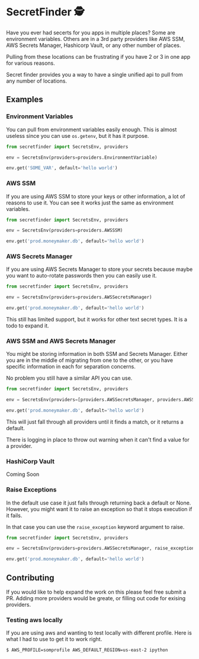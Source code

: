 # SecretFinder 🕵️

Have you ever had secerts for you apps in multiple places? Some are environment variables. Others are in a 3rd party providers like AWS SSM, AWS Secrets Manager, Hashicorp Vault, or any other number of places.  

Pulling from these locations can be frustrating if you have 2 or 3 in one app for various reasons.

Secret finder provides you a way to have a single unified api to pull from any number of locations.


## Examples

### Environment Variables
You can pull from environment variables easily enough. This is almost useless since you can use `os.getenv`, but it has it purpose.

```python
from secretfinder import SecretsEnv, providers

env = SecretsEnv(providers=providers.EnvironmentVariable)

env.get('SOME_VAR', default='hello world')
```

### AWS SSM

If you are using AWS SSM to store your keys or other information, a lot of reasons to use it. You can see it works just the same as environment variables.

```python
from secretfinder import SecretsEnv, providers

env = SecretsEnv(providers=providers.AWSSSM)

env.get('prod.moneymaker.db', default='hello world')
```

### AWS Secrets Manager

If you are using AWS Secrets Manager to store your secrets because maybe you want to auto-rotate passwords then you can easily use it.

```python
from secretfinder import SecretsEnv, providers

env = SecretsEnv(providers=providers.AWSSecretsManager)

env.get('prod.moneymaker.db', default='hello world')
```

This still has limited support, but it works for other text secret types. It is a todo to expand it.

### AWS SSM and AWS Secrets Manager

You might be storing information in both SSM and Secrets Manager. Either you are in the middle of migrating from one to the other, or you have specific information in each for separation concerns.

No problem you still have a similar API you can use.

```python
from secretfinder import SecretsEnv, providers

env = SecretsEnv(providers=[providers.AWSSecretsManager, providers.AWSSSM])

env.get('prod.moneymaker.db', default='hello world')
```

This will just fall through all providers until it finds a match, or it returns a default.

There is logging in place to throw out warning when it can't find a value for a provider.

### HashiCorp Vault

Coming Soon

### Raise Exceptions

In the default use case it just falls through returning back a default or None. However, you might want it to raise an exception so that it stops execution if it fails.

In that case you can use the `raise_exception` keyword argument to raise.

```python
from secretfinder import SecretsEnv, providers

env = SecretsEnv(providers=providers.AWSSecretsManager, raise_exception=True)

env.get('prod.moneymaker.db', default='hello world')
```

## Contributing

If you would like to help expand the work on this please feel free submit a PR. Adding more providers would be greate, or filling out code for exising providers.


### Testing aws locally
If you are using aws and wanting to test locally with different profile. Here is what I had to use to get it to work right.

```
$ AWS_PROFILE=somprofile AWS_DEFAULT_REGION=us-east-2 ipython
```
